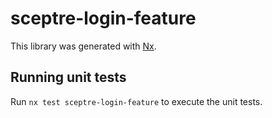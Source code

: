 # sceptre-login-feature

This library was generated with [Nx](https://nx.dev).

## Running unit tests

Run `nx test sceptre-login-feature` to execute the unit tests.
